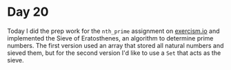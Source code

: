 # Day 20

Today I did the prep work for the `nth_prime` assignment on [exercism.io](http://exercism.io) and implemented the Sieve of Eratosthenes, an algorithm to determine prime numbers. The first version used an array that stored all natural numbers and sieved them, but for the second version I'd like to use a `Set` that acts as the sieve.